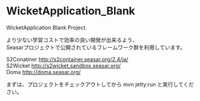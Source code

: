 WicketApplication_Blank
=======================

WicketApplication Blank Project.


より少ない学習コストで効率の良い開発が出来るよう、<br>
Seasarプロジェクトで公開されているフレームワーク群を利用しています。

S2Conatiner  http://s2container.seasar.org/2.4/ja/<br>
S2Wicket     http://s2wicket.sandbox.seasar.org/<br>
Doma         http://doma.seasar.org/<br>


まずは、プロジェクトをチェックアウトしてから mvn jetty:run と実行してください。
